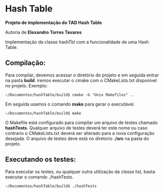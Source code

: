 Hash Table
====
**Projeto de implementação do TAD Hash Table**

Autoria de **Elexandro Torres Tavares**


Implementação da classe hashTbl com a funcionalidade de uma Hash Table.

Compilação:
-------------
Para compilar, devemos acessar o diretório do projeto e em seguida entrar na pasta **build**. iremos executar o cmake com o CMakeLists.txt disponível no projeto.
Exemplo:
```
~/Documentos/hashTable/build$ cmake -G "Unix Makefiles" ..
```
Em seguida usamos o comando **make** para gerar o executável.
```
~/Documentos/hashTable/build$ make
```
O Makefile está configurado para compilar um arquivo de testes chamado **hashTests**. Qualquer arquivo de testes deverá ter este nome ou caso contrario o CMakeLists.txt deverá ser alterado para a nova configuração desejada. O arquivo de testes deve está no diretorio **./src** na pasta do projeto. 

Executando os testes:
-------------
Para executar os testes, ou qualquer outra utilização da classe list, basta executar o comando ./hashTests.
```
~/Documentos/hashTable/build$ ./hashTests
```




